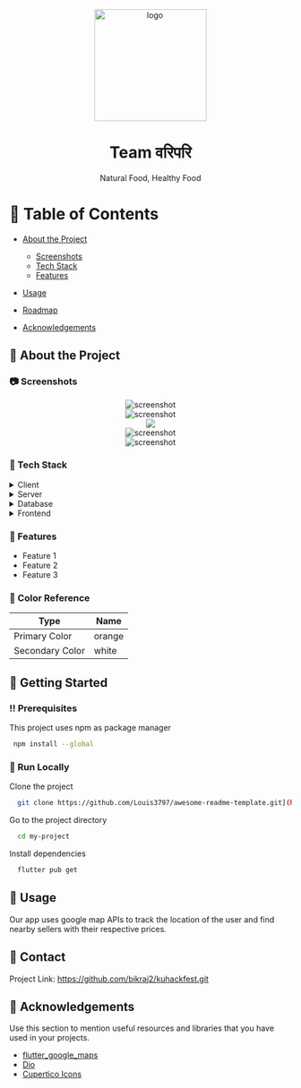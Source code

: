 
<div align="center">

  <img src="assets/logo.png" alt="logo" width="200" height="auto" />
  <h1> Team वरिपरि</h1>
  
  <p>
    Natural Food, Healthy Food  
  </p>
  </div>
  
   
<h4>
   



<!-- Table of Contents -->
# :notebook_with_decorative_cover: Table of Contents

- [About the Project](#star2-about-the-project)
  * [Screenshots](#camera-screenshots)
  * [Tech Stack](#space_invader-tech-stack)
  * [Features](#dart-features)
  
  
  
- [Usage](#eyes-usage)
- [Roadmap](#compass-roadmap) 
- [Acknowledgements](#gem-acknowledgements)

  


## :star2: About the Project



### :camera: Screenshots

<div align="center"> 
  <img src="https://github.com/bikraj2/kuhackfest/blob/ishan/pixel/assets/images/nearyou.png" alt="screenshot" />
</div>
<div align="center"> 
  <img src="" alt="screenshot" />
</div>

  
<div align="center"> 
  <img src="https://github.com/bikraj2/kuhackfest/blob/ishan/pixel/assets/images/inventory.png" />
</div>
  
 <div align="center"> 
  <img src="https://github.com/bikraj2/kuhackfest/blob/ishan/pixel/assets/images/iPhone%208%20-%209.png" alt="screenshot" />
</div>
 
 <div align="center"> 
  <img src="https://github.com/bikraj2/kuhackfest/blob/ishan/pixel/assets/images/iPhone%208%20-%2017.png" alt="screenshot" />
</div>


### :space_invader: Tech Stack

<details>
  <summary>Client</summary>
  <ul>
    <li><a href="https://www.typescriptlang.org/">Typescript</a></li>
    <li><a href="https://nextjs.org/">Next.js</a></li>
    <li><a href="https://reactjs.org/">React.js</a></li>
    <li><a href="https://tailwindcss.com/">TailwindCSS</a></li>
  </ul>
</details>

<details>
  <summary>Server</summary>
  <ul>
    
    <li><a href="https://nodejs.org/en/">Node.js</a></li>
    
    
  </ul>
</details>

<details>
<summary>Database</summary>
  <ul>
    
    <li><a href="https://www.mongodb.com/">MongoDB</a></li>
  </ul>
</details>

<details>
<summary>Frontend</summary>
  <ul>
    <li><a href="https://flutter.dev/?gclid=Cj0KCQjworiXBhDJARIsAMuzAuzjRF3nolxpbkh8ofSlM6l0m3HPs1morfvvFuVV7pjfAVvQE6Uu83AaAsCUEALw_wcB&gclsrc=aw.ds">Flutter</a></li>
  </ul>
</details>

<!-- Features -->
### :dart: Features

- Feature 1
- Feature 2
- Feature 3

<!-- Color Reference -->
### :art: Color Reference

| Type              | Name                                                               |
| ----------------- | ------------------------------------------------------------------ |
| Primary Color | orange |
| Secondary Color | white |






## 	:toolbox: Getting Started


### :bangbang: Prerequisites

This project uses npm as package manager

```bash
 npm install --global 
```


 


<!-- Run Locally -->
### :running: Run Locally

Clone the project

```bash
  git clone https://github.com/Louis3797/awesome-readme-template.git](https://github.com/bikraj2/kuhackfest.git)
```

Go to the project directory

```bash
  cd my-project
```

Install dependencies

```bash
  flutter pub get 
```








## :eyes: Usage

Our app uses google map APIs to track the location of the user and find nearby sellers with their respective prices. 






## :handshake: Contact

Project Link: https://github.com/bikraj2/kuhackfest.git


<!-- Acknowledgments -->
## :gem: Acknowledgements

Use this section to mention useful resources and libraries that you have used in your projects.

 - [flutter_google_maps]([https://shields.io/](https://pub.dev/packages/google_maps_flutter))
 - [Dio]([https://github.com/matiassingers/awesome-readme](https://pub.dev/packages/dio))
 - [Cupertico Icons]([https://github.com/othneildrew/Best-README-Template](https://pub.dev/packages/cupertino_icons))

